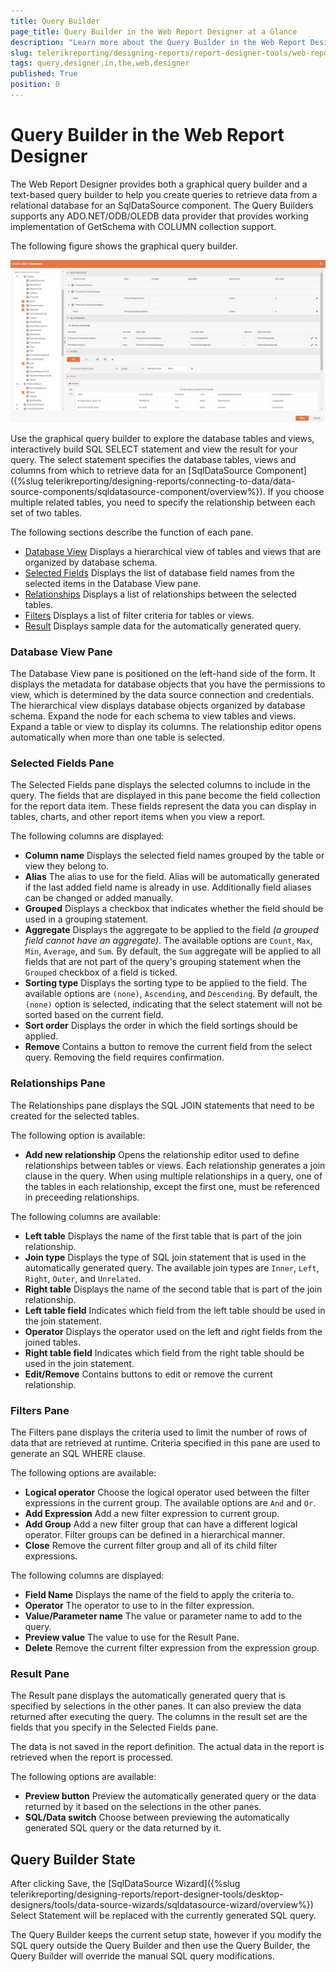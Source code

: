 ```yaml
---
title: Query Builder
page_title: Query Builder in the Web Report Designer at a Glance
description: "Learn more about the Query Builder in the Web Report Designer and how to use it to create basic queries easily in Telerik Reporting."
slug: telerikreporting/designing-reports/report-designer-tools/web-report-designer/tools/query-builder-in-the-web-designer
tags: query,designer,in,the,web,designer
published: True
position: 0
---
```


# Query Builder in the Web Report Designer

The Web Report Designer provides both a graphical query builder and a text-based query builder to help you create queries to retrieve data from a relational database for an SqlDataSource component. The Query Builders supports any ADO.NET/ODB/OLEDB data provider that provides working implementation of GetSchema with COLUMN collection support. 

The following figure shows the graphical query builder.

![The Graphical SQL Query Builder Form of the Web Report Designer](images/SqlQueryBuilderForm.png)

Use the graphical query builder to explore the database tables and views, interactively build SQL SELECT statement and view the result for your query. The select statement specifies the database tables, views and columns from which to retrieve data for an [SqlDataSource Component]({%slug telerikreporting/designing-reports/connecting-to-data/data-source-components/sqldatasource-component/overview%}). If you choose multiple related tables, you need to specify the relationship between each set of two tables.

The following sections describe the function of each pane.

* [Database View](#database-view-pane) Displays a hierarchical view of tables and views that are organized by database schema.
* [Selected Fields](#selected-fields-pane) Displays the list of database field names from the selected items in the Database View pane.
* [Relationships](#relationships-pane) Displays a list of relationships between the selected tables.
* [Filters](#filters-pane) Displays a list of filter criteria for tables or views.
* [Result](#data-preview-pane) Displays sample data for the automatically generated query.

### Database View Pane

The Database View pane is positioned on the left-hand side of the form. It displays the metadata for database objects that you have the permissions to view, which is determined by the data source connection and credentials. The hierarchical view displays database objects organized by database schema. Expand the node for each schema to view tables and views. Expand a table or view to display its columns.
The relationship editor opens automatically when more than one table is selected.

### Selected Fields Pane

The Selected Fields pane displays the selected columns to include in the query. The fields that are displayed in this pane become the field collection for the report data item. These fields represent the data you can display in tables, charts, and other report items when you view a report.

The following columns are displayed:

* __Column name__ Displays the selected field names grouped by the table or view they belong to.
* __Alias__ The alias to use for the field. Alias will be automatically generated if the last added field name is already in use. Additionally field aliases can be changed or added manually.
* __Grouped__ Displays a checkbox that indicates whether the field should be used in a grouping statement.
* __Aggregate__ Displays the aggregate to be applied to the field _(a grouped field cannot have an aggregate)_. The available options are `Count`, `Max`, `Min`, `Average`, and `Sum`.
By default, the `Sum` aggregate will be applied to all fields that are not part of the query's grouping statement when the `Grouped` checkbox of a field is ticked.
* __Sorting type__ Displays the sorting type to be applied to the field. The available options are `(none)`, `Ascending`, and `Descending`. By default, the `(none)` option is selected, indicating that the select statement will not be sorted based on the current field.
* __Sort order__ Displays the order in which the field sortings should be applied.
* __Remove__ Contains a button to remove the current field from the select query. Removing the field requires confirmation.

### Relationships Pane

The Relationships pane displays the SQL JOIN statements that need to be created for the selected tables.

The following option is available:

* __Add new relationship__ Opens the relationship editor used to define relationships between tables or views. Each relationship generates a join clause in the query. When using multiple relationships in a query, one of the tables in each relationship, except the first one, must be referenced in preceeding relationships.

The following columns are available:

* __Left table__ Displays the name of the first table that is part of the join relationship.
* __Join type__ Displays the type of SQL join statement that is used in the automatically generated query. The available join types are `Inner`, `Left`, `Right`, `Outer`, and `Unrelated`.
* __Right table__ Displays the name of the second table that is part of the join relationship.
* __Left table field__ Indicates which field from the left table should be used in the join statement.
* __Operator__ Displays the operator used on the left and right fields from the joined tables.
* __Right table field__ Indicates which field from the right table should be used in the join statement. 
* __Edit/Remove__ Contains buttons to edit or remove the current relationship. 

### Filters Pane

The Filters pane displays the criteria used to limit the number of rows of data that are retrieved at runtime. Criteria specified in this pane are used to generate an SQL WHERE clause.

The following options are available:

* __Logical operator__ Choose the logical operator used between the filter expressions in the current group. The available options are `And` and `Or`.
* __Add Expression__ Add a new filter expression to current group.
* __Add Group__ Add a new filter group that can have a different logical operator. Filter groups can be defined in a hierarchical manner.
* __Close__ Remove the current filter group and all of its child filter expressions.

The following columns are displayed:

* __Field Name__ Displays the name of the field to apply the criteria to.
* __Operator__ The operator to use to in the filter expression.
* __Value/Parameter name__ The value or parameter name to add to the query.
* __Preview value__ The value to use for the Result Pane.
* __Delete__ Remove the current filter expression from the expression group.

### Result Pane

The Result pane displays the automatically generated query that is specified by selections in the other panes.
It can also preview the data returned after executing the query. The columns in the result set are the fields that you specify in the Selected Fields pane.

The data is not saved in the report definition. The actual data in the report is retrieved when the report is processed.

The following options are available:

* __Preview button__ Preview the automatically generated query or the data returned by it based on the selections in the other panes.
* __SQL/Data switch__ Choose between previewing the automatically generated SQL query or the data returned by it. 

## Query Builder State

After clicking Save, the [SqlDataSource Wizard]({%slug telerikreporting/designing-reports/report-designer-tools/desktop-designers/tools/data-source-wizards/sqldatasource-wizard/overview%}) Select Statement will be replaced with the currently generated SQL query.

The Query Builder keeps the current setup state, however if you modify the SQL query outside the Query Builder and then use the Query Builder, the Query Builder will override the manual SQL query modifications.